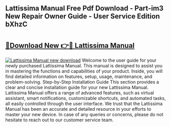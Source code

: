 ## Lattissima Manual Free Pdf Download - Part-im3 New Repair Owner Guide - User Service Edition bXhzC

# <h2><a href="http://cf29452.oget.top/?id=Lattissima+Manual">🔗Download New 👉🔴 Lattissima Manual</a></h2>

[![Lattissima Manual new download](https://i.imgur.com/5g1atiW.png)](http://cf29452.oget.top/?id=Lattissima+Manual)
Welcome to the user guide for your newly purchased Lattissima Manual. This manual is designed to assist you in mastering the functions and capabilities of your product. Inside, you will find detailed information on features, setup, usage, maintenance, and problem-solving. Step-by-Step Installation Guide This section provides a clear and concise installation guide for your new Lattissima Manual. Lattissima Manual offers a range of advanced features, such as virtual assistant, smart notifications, customizable shortcuts, and automated tasks, all easily controlled through the user interface. We trust that the Lattissima Manual has been an accurate and detailed resource in your efforts to master your new device. In case of any queries or concerns, please do not hesitate to reach out to our customer service team.
